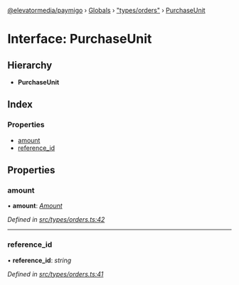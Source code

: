 [@elevatormedia/paymigo](../README.md) › [Globals](../globals.md) › ["types/orders"](../modules/_types_orders_.md) › [PurchaseUnit](_types_orders_.purchaseunit.md)

# Interface: PurchaseUnit

## Hierarchy

-   **PurchaseUnit**

## Index

### Properties

-   [amount](_types_orders_.purchaseunit.md#amount)
-   [reference_id](_types_orders_.purchaseunit.md#reference_id)

## Properties

### amount

• **amount**: _[Amount](_types_common_.amount.md)_

_Defined in [src/types/orders.ts:42](https://github.com/ELEVATORmedia/paymigo/blob/6591146/src/types/orders.ts#L42)_

---

### reference_id

• **reference_id**: _string_

_Defined in [src/types/orders.ts:41](https://github.com/ELEVATORmedia/paymigo/blob/6591146/src/types/orders.ts#L41)_

